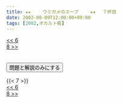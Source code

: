 ```yaml
---
title: ★★　 　ウミガメのスープ　 　★★ 　７杯目
date: 2002-08-09T12:00:00+09:00
tags: [2002,オカルト板]
---
```

<div class="th_left"><a href="../6"><< 6</a></div>
<div class="th_right"><a href="../8">8 >></a></div>
<br><br>
<script src="../../js/cupsoup.js"></script>
<form>
<input type="button" value="問題と解説のみにする" onClick="toggleCupsoup()">
</form>
{{< 7 >}}
<div class="th_left"><a href="../6"><< 6</a></div>
<div class="th_right"><a href="../8">8 >></a></div>